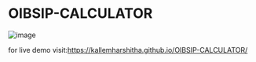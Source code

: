 # OIBSIP-CALCULATOR
![image](https://user-images.githubusercontent.com/113616759/208370591-d6ea1c15-38dc-4677-9652-b4700ff49a29.png)

for live demo visit:https://kallemharshitha.github.io/OIBSIP-CALCULATOR/
